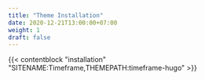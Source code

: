 ```yaml
---
title: "Theme Installation"
date: 2020-12-21T13:00:00+07:00
weight: 1
draft: false
---
```


{{< contentblock "installation" "SITENAME:Timeframe,THEMEPATH:timeframe-hugo" >}}
